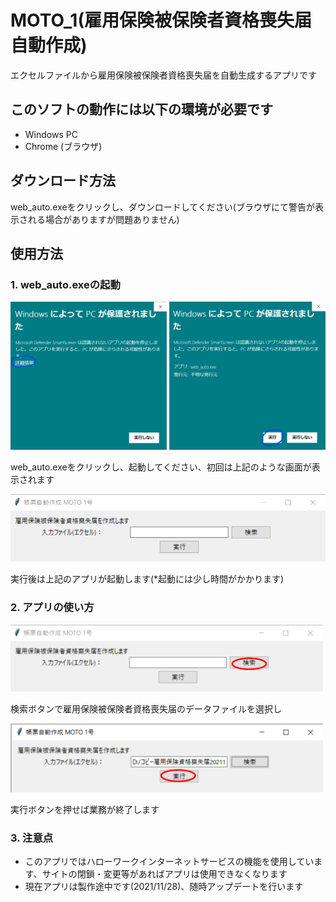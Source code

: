 # MOTO_1(雇用保険被保険者資格喪失届　自動作成)
エクセルファイルから雇用保険被保険者資格喪失届を自動生成するアプリです

## このソフトの動作には以下の環境が必要です
* Windows PC
* Chrome (ブラウザ)
## ダウンロード方法
web_auto.exeをクリックし、ダウンロードしてください(ブラウザにて警告が表示される場合がありますが問題ありません)

## 使用方法
### 1. web_auto.exeの起動
<img src="./img/alart.png" alt="" title="">

web_auto.exeをクリックし、起動してください、初回は上記のような画面が表示されます

<img src="./img/app1.png" alt="" title="">

実行後は上記のアプリが起動します(*起動には少し時間がかかります)

### 2. アプリの使い方

<img src="./img/app2.png" alt="" title="" width="500">

検索ボタンで雇用保険被保険者資格喪失届のデータファイルを選択し

<img src="./img/app3.png" alt="" title="" width="500">

実行ボタンを押せば業務が終了します

### 3. 注意点
* このアプリではハローワークインターネットサービスの機能を使用しています、サイトの閉鎖・変更等があればアプリは使用できなくなります
* 現在アプリは製作途中です(2021/11/28)、随時アップデートを行います